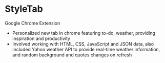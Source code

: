 # StyleTab
Google Chrome Extension
- Personalized new tab in chrome featuring to-do, weather, providing inspiration and productivity
- Involved working with HTML, CSS, JavaScript and JSON data, also included Yahoo weather API to provide real-time weather information, and random background and quotes changes on refresh
